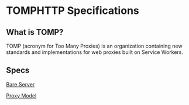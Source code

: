 # TOMPHTTP Specifications

## What is TOMP?

TOMP (acronym for Too Many Proxies) is an organization containing new standards and implementations for web proxies built on Service Workers.

## Specs

[Bare Server](./BareServer.md)

[Proxy Model](./ProxyModel.md)

